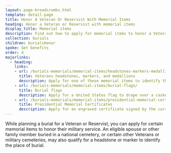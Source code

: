 ```yaml
---
layout: page-breadcrumbs.html
template: detail-page
title: Honor A Veteran Or Reservist With Memorial Items
heading: Honor a Veteran or Reservist with memorial items 
display_title: Memorial items
description: Find out how to apply for memorial items to honor a Veteran, Reservist, or family member. Eligible spouses and other family members eligible for burial in some cemeteries may also qualify for headstone markers, flags, niche covers, presidential certificates, and medallions.
collection: burials
children: burialsHonor
spoke: Get benefits
order: 4
majorlinks:
  - heading:
    links:
    - url: /burials-memorials/memorial-items/headstones-markers-medallions/
      title: Veterans headstones, markers, and medallions
      description: Apply for one of these memorial items to identify the burial place of a Veteran or eligible spouse or other family member.
    - url: /burials-memorials/memorial-items/burial-flags/
      title: Burial flags
      description: Apply for a United States flag to drape over a casket or coffin or place with an urn.
    - url: /burials-memorials/memorial-items/presidential-memorial-certificates/
      title: Presidential Memorial Certificates
      description: Apply for an engraved certificate signed by the current president.
---
```

<div class="va-introtext">
While planning a burial for a Veteran or Reservist, you can apply for certain memorial items to honor their military service. An eligible spouse or other family member buried in a national cemetery, or certain other Veterans or military cemeteries, may also qualify for a headstone or marker to identify the place of burial.

</div>
